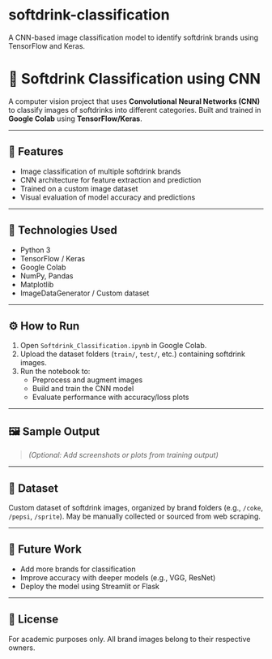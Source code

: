 # softdrink-classification
A CNN-based image classification model to identify softdrink brands using TensorFlow and Keras.

# 🥤 Softdrink Classification using CNN

A computer vision project that uses **Convolutional Neural Networks (CNN)** to classify images of softdrinks into different categories. Built and trained in **Google Colab** using **TensorFlow/Keras**.

---

## 📌 Features

- Image classification of multiple softdrink brands
- CNN architecture for feature extraction and prediction
- Trained on a custom image dataset
- Visual evaluation of model accuracy and predictions

---

## 🧰 Technologies Used

- Python 3
- TensorFlow / Keras
- Google Colab
- NumPy, Pandas
- Matplotlib
- ImageDataGenerator / Custom dataset

---

## ⚙️ How to Run

1. Open `Softdrink_Classification.ipynb` in Google Colab.
2. Upload the dataset folders (`train/`, `test/`, etc.) containing softdrink images.
3. Run the notebook to:
   - Preprocess and augment images
   - Build and train the CNN model
   - Evaluate performance with accuracy/loss plots

---

## 🖼 Sample Output

> *(Optional: Add screenshots or plots from training output)*

---

## 📂 Dataset

Custom dataset of softdrink images, organized by brand folders (e.g., `/coke`, `/pepsi`, `/sprite`). May be manually collected or sourced from web scraping.

---

## 🔮 Future Work

- Add more brands for classification
- Improve accuracy with deeper models (e.g., VGG, ResNet)
- Deploy the model using Streamlit or Flask

---

## 📄 License

For academic purposes only. All brand images belong to their respective owners.
